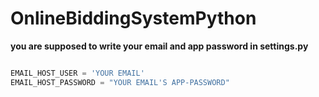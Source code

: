 # OnlineBiddingSystemPython


**you are supposed to write your email and app password in settings.py**<br/>



```python

EMAIL_HOST_USER = 'YOUR EMAIL'
EMAIL_HOST_PASSWORD = "YOUR EMAIL'S APP-PASSWORD"

```

